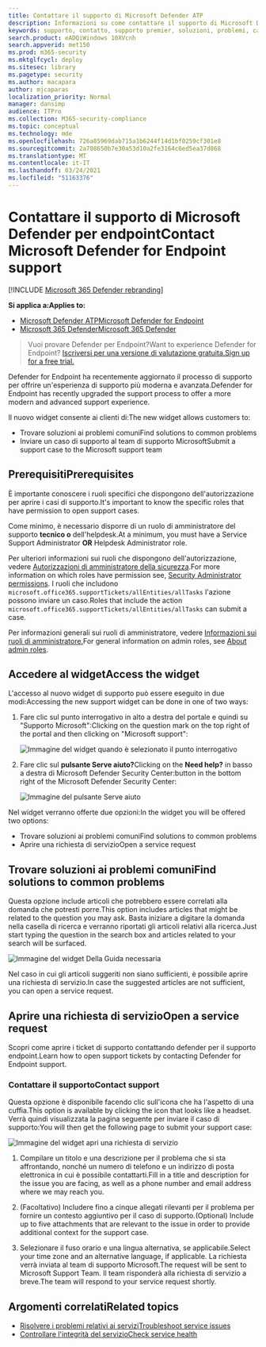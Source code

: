 ```yaml
---
title: Contattare il supporto di Microsoft Defender ATP
description: Informazioni su come contattare il supporto di Microsoft Defender ATP
keywords: supporto, contatto, supporto premier, soluzioni, problemi, caso
search.product: eADQiWindows 10XVcnh
search.appverid: met150
ms.prod: m365-security
ms.mktglfcycl: deploy
ms.sitesec: library
ms.pagetype: security
ms.author: macapara
author: mjcaparas
localization_priority: Normal
manager: dansimp
audience: ITPro
ms.collection: M365-security-compliance
ms.topic: conceptual
ms.technology: mde
ms.openlocfilehash: 726a85969dab715a1b6244f14d1bf0259cf301e8
ms.sourcegitcommit: 2a708650b7e30a53d10a2fe3164c6ed5ea37d868
ms.translationtype: MT
ms.contentlocale: it-IT
ms.lasthandoff: 03/24/2021
ms.locfileid: "51163376"
---
```

# <a name="contact-microsoft-defender-for-endpoint-support"></a><span data-ttu-id="5c419-104">Contattare il supporto di Microsoft Defender per endpoint</span><span class="sxs-lookup"><span data-stu-id="5c419-104">Contact Microsoft Defender for Endpoint support</span></span>

[!INCLUDE [Microsoft 365 Defender rebranding](../../includes/microsoft-defender.md)]


<span data-ttu-id="5c419-105">**Si applica a:**</span><span class="sxs-lookup"><span data-stu-id="5c419-105">**Applies to:**</span></span>
- [<span data-ttu-id="5c419-106">Microsoft Defender ATP</span><span class="sxs-lookup"><span data-stu-id="5c419-106">Microsoft Defender for Endpoint</span></span>](https://go.microsoft.com/fwlink/p/?linkid=2154037)
- [<span data-ttu-id="5c419-107">Microsoft 365 Defender</span><span class="sxs-lookup"><span data-stu-id="5c419-107">Microsoft 365 Defender</span></span>](https://go.microsoft.com/fwlink/?linkid=2118804)

><span data-ttu-id="5c419-108">Vuoi provare Defender per Endpoint?</span><span class="sxs-lookup"><span data-stu-id="5c419-108">Want to experience Defender for Endpoint?</span></span> [<span data-ttu-id="5c419-109">Iscriversi per una versione di valutazione gratuita.</span><span class="sxs-lookup"><span data-stu-id="5c419-109">Sign up for a free trial.</span></span>](https://www.microsoft.com/microsoft-365/windows/microsoft-defender-atp?ocid=docs-wdatp-assignaccess-abovefoldlink)

<span data-ttu-id="5c419-110">Defender for Endpoint ha recentemente aggiornato il processo di supporto per offrire un'esperienza di supporto più moderna e avanzata.</span><span class="sxs-lookup"><span data-stu-id="5c419-110">Defender for Endpoint has recently upgraded the support process to offer a more modern and advanced support experience.</span></span> 

<span data-ttu-id="5c419-111">Il nuovo widget consente ai clienti di:</span><span class="sxs-lookup"><span data-stu-id="5c419-111">The new widget allows customers to:</span></span>
- <span data-ttu-id="5c419-112">Trovare soluzioni ai problemi comuni</span><span class="sxs-lookup"><span data-stu-id="5c419-112">Find solutions to common problems</span></span>
- <span data-ttu-id="5c419-113">Inviare un caso di supporto al team di supporto Microsoft</span><span class="sxs-lookup"><span data-stu-id="5c419-113">Submit a support case to the Microsoft support team</span></span>

## <a name="prerequisites"></a><span data-ttu-id="5c419-114">Prerequisiti</span><span class="sxs-lookup"><span data-stu-id="5c419-114">Prerequisites</span></span>
<span data-ttu-id="5c419-115">È importante conoscere i ruoli specifici che dispongono dell'autorizzazione per aprire i casi di supporto.</span><span class="sxs-lookup"><span data-stu-id="5c419-115">It's important to know the specific roles that have permission to open support cases.</span></span>

<span data-ttu-id="5c419-116">Come minimo, è necessario disporre di un ruolo di amministratore del supporto **tecnico o** dell'helpdesk.</span><span class="sxs-lookup"><span data-stu-id="5c419-116">At a minimum, you must have a Service Support Administrator **OR** Helpdesk Administrator role.</span></span>


<span data-ttu-id="5c419-117">Per ulteriori informazioni sui ruoli che dispongono dell'autorizzazione, vedere [Autorizzazioni di amministratore della sicurezza](https://docs.microsoft.com/azure/active-directory/users-groups-roles/directory-assign-admin-roles#security-administrator-permissions).</span><span class="sxs-lookup"><span data-stu-id="5c419-117">For more information on which roles have permission see, [Security Administrator permissions](https://docs.microsoft.com/azure/active-directory/users-groups-roles/directory-assign-admin-roles#security-administrator-permissions).</span></span> <span data-ttu-id="5c419-118">I ruoli che includono `microsoft.office365.supportTickets/allEntities/allTasks` l'azione possono inviare un caso.</span><span class="sxs-lookup"><span data-stu-id="5c419-118">Roles that include the action `microsoft.office365.supportTickets/allEntities/allTasks` can submit a case.</span></span>

<span data-ttu-id="5c419-119">Per informazioni generali sui ruoli di amministratore, vedere [Informazioni sui ruoli di amministratore.](https://docs.microsoft.com/microsoft-365/admin/add-users/about-admin-roles?view=o365-worldwide&preserve-view=true)</span><span class="sxs-lookup"><span data-stu-id="5c419-119">For general information on admin roles, see [About admin roles](https://docs.microsoft.com/microsoft-365/admin/add-users/about-admin-roles?view=o365-worldwide&preserve-view=true).</span></span>


## <a name="access-the-widget"></a><span data-ttu-id="5c419-120">Accedere al widget</span><span class="sxs-lookup"><span data-stu-id="5c419-120">Access the widget</span></span>
<span data-ttu-id="5c419-121">L'accesso al nuovo widget di supporto può essere eseguito in due modi:</span><span class="sxs-lookup"><span data-stu-id="5c419-121">Accessing the new support widget can be done in one of two ways:</span></span>

1.  <span data-ttu-id="5c419-122">Fare clic sul punto interrogativo in alto a destra del portale e quindi su "Supporto Microsoft":</span><span class="sxs-lookup"><span data-stu-id="5c419-122">Clicking on the question mark on the top right of the portal and then clicking on "Microsoft support":</span></span>

    ![Immagine del widget quando è selezionato il punto interrogativo](images/support-widget.png)

2. <span data-ttu-id="5c419-124">Fare clic sul **pulsante Serve aiuto?**</span><span class="sxs-lookup"><span data-stu-id="5c419-124">Clicking on the **Need help?**</span></span>  <span data-ttu-id="5c419-125">in basso a destra di Microsoft Defender Security Center:</span><span class="sxs-lookup"><span data-stu-id="5c419-125">button in the bottom right of the Microsoft Defender Security Center:</span></span>


    ![Immagine del pulsante Serve aiuto](images/need-help.png)

<span data-ttu-id="5c419-127">Nel widget verranno offerte due opzioni:</span><span class="sxs-lookup"><span data-stu-id="5c419-127">In the widget you will be offered two options:</span></span>

- <span data-ttu-id="5c419-128">Trovare soluzioni ai problemi comuni</span><span class="sxs-lookup"><span data-stu-id="5c419-128">Find solutions to common problems</span></span>    
- <span data-ttu-id="5c419-129">Aprire una richiesta di servizio</span><span class="sxs-lookup"><span data-stu-id="5c419-129">Open a service request</span></span>  

## <a name="find-solutions-to-common-problems"></a><span data-ttu-id="5c419-130">Trovare soluzioni ai problemi comuni</span><span class="sxs-lookup"><span data-stu-id="5c419-130">Find solutions to common problems</span></span>
<span data-ttu-id="5c419-131">Questa opzione include articoli che potrebbero essere correlati alla domanda che potresti porre.</span><span class="sxs-lookup"><span data-stu-id="5c419-131">This option includes articles that might be related to the question you may ask.</span></span> <span data-ttu-id="5c419-132">Basta iniziare a digitare la domanda nella casella di ricerca e verranno riportati gli articoli relativi alla ricerca.</span><span class="sxs-lookup"><span data-stu-id="5c419-132">Just start typing the question in the search box and articles related to your search will be surfaced.</span></span>

![Immagine del widget Della Guida necessaria](images/Support3.png)

<span data-ttu-id="5c419-134">Nel caso in cui gli articoli suggeriti non siano sufficienti, è possibile aprire una richiesta di servizio.</span><span class="sxs-lookup"><span data-stu-id="5c419-134">In case the suggested articles are not sufficient, you can open a service request.</span></span>

## <a name="open-a-service-request"></a><span data-ttu-id="5c419-135">Aprire una richiesta di servizio</span><span class="sxs-lookup"><span data-stu-id="5c419-135">Open a service request</span></span>

<span data-ttu-id="5c419-136">Scopri come aprire i ticket di supporto contattando defender per il supporto endpoint.</span><span class="sxs-lookup"><span data-stu-id="5c419-136">Learn how to open support tickets by contacting Defender for Endpoint support.</span></span> 




### <a name="contact-support"></a><span data-ttu-id="5c419-137">Contattare il supporto</span><span class="sxs-lookup"><span data-stu-id="5c419-137">Contact support</span></span>
<span data-ttu-id="5c419-138">Questa opzione è disponibile facendo clic sull'icona che ha l'aspetto di una cuffia.</span><span class="sxs-lookup"><span data-stu-id="5c419-138">This option is available by clicking the icon that looks like a headset.</span></span> <span data-ttu-id="5c419-139">Verrà quindi visualizzata la pagina seguente per inviare il caso di supporto:</span><span class="sxs-lookup"><span data-stu-id="5c419-139">You will then get the following page to submit your support case:</span></span>

![Immagine del widget apri una richiesta di servizio](images/Support4.png)

1. <span data-ttu-id="5c419-141">Compilare un titolo e una descrizione per il problema che si sta affrontando, nonché un numero di telefono e un indirizzo di posta elettronica in cui è possibile contattarti.</span><span class="sxs-lookup"><span data-stu-id="5c419-141">Fill in a title and description for the issue you are facing, as well as a phone number and email address where we may reach you.</span></span> 

2. <span data-ttu-id="5c419-142">(Facoltativo) Includere fino a cinque allegati rilevanti per il problema per fornire un contesto aggiuntivo per il caso di supporto.</span><span class="sxs-lookup"><span data-stu-id="5c419-142">(Optional) Include up to five attachments that are relevant to the issue in order to provide additional context for the support case.</span></span> 

3. <span data-ttu-id="5c419-143">Selezionare il fuso orario e una lingua alternativa, se applicabile.</span><span class="sxs-lookup"><span data-stu-id="5c419-143">Select your time zone and an alternative language, if applicable.</span></span> <span data-ttu-id="5c419-144">La richiesta verrà inviata al team di supporto Microsoft.</span><span class="sxs-lookup"><span data-stu-id="5c419-144">The request will be sent to Microsoft Support Team.</span></span> <span data-ttu-id="5c419-145">Il team risponderà alla richiesta di servizio a breve.</span><span class="sxs-lookup"><span data-stu-id="5c419-145">The team will respond to your service request shortly.</span></span>


## <a name="related-topics"></a><span data-ttu-id="5c419-146">Argomenti correlati</span><span class="sxs-lookup"><span data-stu-id="5c419-146">Related topics</span></span>
- [<span data-ttu-id="5c419-147">Risolvere i problemi relativi ai servizi</span><span class="sxs-lookup"><span data-stu-id="5c419-147">Troubleshoot service issues</span></span>](troubleshoot-mdatp.md)
- [<span data-ttu-id="5c419-148">Controllare l'integrità del servizio</span><span class="sxs-lookup"><span data-stu-id="5c419-148">Check service health</span></span>](service-status.md)